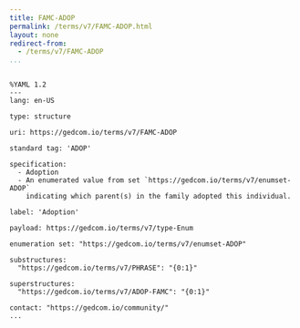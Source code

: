 ```yaml
---
title: FAMC-ADOP
permalink: /terms/v7/FAMC-ADOP.html
layout: none
redirect-from:
  - /terms/v7/FAMC-ADOP
...
```


```

%YAML 1.2
---
lang: en-US

type: structure

uri: https://gedcom.io/terms/v7/FAMC-ADOP

standard tag: 'ADOP'

specification:
  - Adoption
  - An enumerated value from set `https://gedcom.io/terms/v7/enumset-ADOP`
    indicating which parent(s) in the family adopted this individual.

label: 'Adoption'

payload: https://gedcom.io/terms/v7/type-Enum

enumeration set: "https://gedcom.io/terms/v7/enumset-ADOP"

substructures:
  "https://gedcom.io/terms/v7/PHRASE": "{0:1}"

superstructures:
  "https://gedcom.io/terms/v7/ADOP-FAMC": "{0:1}"

contact: "https://gedcom.io/community/"
...

```
